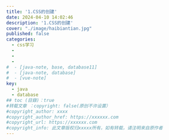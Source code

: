 ```yaml
---
title: '1.CSS的创建'
date: 2024-04-10 14:02:46
description: '1.CSS的创建'
cover: "./image/haibiantian.jpg"
published: false
categories:
  - css学习
  -
  -
  -
#  - [java-note, base, database11]
#  - [java-note, database]
#  - [vue-note]
key:
  - java
  - database
## toc (目錄)：true
#转载文章 ：copyright: false(原创不许设置）
#copyright_author: xxxx
#copyright_author_href: https://xxxxxx.com
#copyright_url: https://xxxxxx.com
#copyright_info: 此文章版权归xxxxx所有，如有转载，请注明来自原作者
---
```


